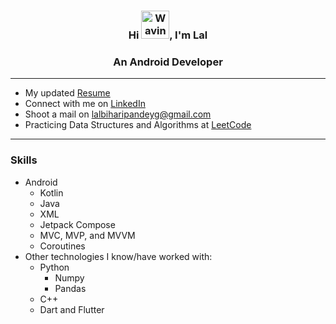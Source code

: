 <h3 align="center">Hi <img src="https://raw.githubusercontent.com/nixin72/nixin72/master/wave.gif" 
         alt="Waving hand animated gif"
         height="45"
         width="45" />, I'm Lal</h1>
<h3 align="center">An Android Developer</h3>
<hr>

- My updated [Resume](https://docs.google.com/document/d/1bDCyITLmrrbFMAPZ51MRAw-5M_O0TGIW3HOSzICOyhY/edit?usp=sharing)
- Connect with me on [LinkedIn](https://www.linkedin.com/in/pandayed/)
- Shoot a mail on lalbiharipandeyg@gmail.com
- Practicing Data Structures and Algorithms at [LeetCode](https://leetcode.com/pandayed/)
<hr>

### Skills
- Android
  - Kotlin
  - Java
  - XML
  - Jetpack Compose
  - MVC, MVP, and MVVM
  - Coroutines
- Other technologies I know/have worked with:
  - Python
    - Numpy
    - Pandas
  - C++
  - Dart and Flutter
